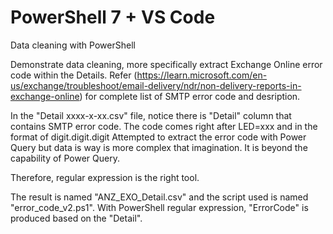 # PowerShell 7 + VS Code
Data cleaning with PowerShell

Demonstrate data cleaning, more specifically extract Exchange Online error code within the Details. Refer (https://learn.microsoft.com/en-us/exchange/troubleshoot/email-delivery/ndr/non-delivery-reports-in-exchange-online)
for complete list of SMTP error code and desription.

In the "Detail xxxx-x-xx.csv" file, notice there is "Detail" column that contains SMTP error code. The code comes right after LED=xxx and in the format of digit.digit.digit
Attempted to extract the error code with Power Query but data is way is more complex that imagination. It is beyond the capability of Power Query.

Therefore, regular expression is the right tool.

The result is named "ANZ_EXO_Detail.csv" and the script used is named "error_code_v2.ps1". With PowerShell regular expression, "ErrorCode" is produced based on the "Detail".
